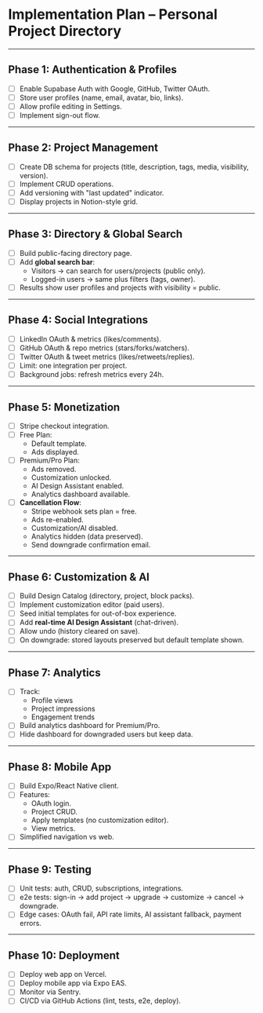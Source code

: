 # Implementation Plan – Personal Project Directory

---

## Phase 1: Authentication & Profiles
- [ ] Enable Supabase Auth with Google, GitHub, Twitter OAuth.
- [ ] Store user profiles (name, email, avatar, bio, links).
- [ ] Allow profile editing in Settings.
- [ ] Implement sign-out flow.

---

## Phase 2: Project Management
- [ ] Create DB schema for projects (title, description, tags, media, visibility, version).
- [ ] Implement CRUD operations.
- [ ] Add versioning with "last updated" indicator.
- [ ] Display projects in Notion-style grid.

---

## Phase 3: Directory & Global Search
- [ ] Build public-facing directory page.
- [ ] Add **global search bar**:
  - Visitors → can search for users/projects (public only).
  - Logged-in users → same plus filters (tags, owner).
- [ ] Results show user profiles and projects with visibility = public.

---

## Phase 4: Social Integrations
- [ ] LinkedIn OAuth & metrics (likes/comments).
- [ ] GitHub OAuth & repo metrics (stars/forks/watchers).
- [ ] Twitter OAuth & tweet metrics (likes/retweets/replies).
- [ ] Limit: one integration per project.
- [ ] Background jobs: refresh metrics every 24h.

---

## Phase 5: Monetization
- [ ] Stripe checkout integration.
- [ ] Free Plan:
  - Default template.
  - Ads displayed.
- [ ] Premium/Pro Plan:
  - Ads removed.
  - Customization unlocked.
  - AI Design Assistant enabled.
  - Analytics dashboard available.
- [ ] **Cancellation Flow**:
  - Stripe webhook sets plan = free.
  - Ads re-enabled.
  - Customization/AI disabled.
  - Analytics hidden (data preserved).
  - Send downgrade confirmation email.

---

## Phase 6: Customization & AI
- [ ] Build Design Catalog (directory, project, block packs).
- [ ] Implement customization editor (paid users).
- [ ] Seed initial templates for out-of-box experience.
- [ ] Add **real-time AI Design Assistant** (chat-driven).
- [ ] Allow undo (history cleared on save).
- [ ] On downgrade: stored layouts preserved but default template shown.

---

## Phase 7: Analytics
- [ ] Track:
  - Profile views
  - Project impressions
  - Engagement trends
- [ ] Build analytics dashboard for Premium/Pro.
- [ ] Hide dashboard for downgraded users but keep data.

---

## Phase 8: Mobile App
- [ ] Build Expo/React Native client.
- [ ] Features:
  - OAuth login.
  - Project CRUD.
  - Apply templates (no customization editor).
  - View metrics.
- [ ] Simplified navigation vs web.

---

## Phase 9: Testing
- [ ] Unit tests: auth, CRUD, subscriptions, integrations.
- [ ] e2e tests: sign-in → add project → upgrade → customize → cancel → downgrade.
- [ ] Edge cases: OAuth fail, API rate limits, AI assistant fallback, payment errors.

---

## Phase 10: Deployment
- [ ] Deploy web app on Vercel.
- [ ] Deploy mobile app via Expo EAS.
- [ ] Monitor via Sentry.
- [ ] CI/CD via GitHub Actions (lint, tests, e2e, deploy).
